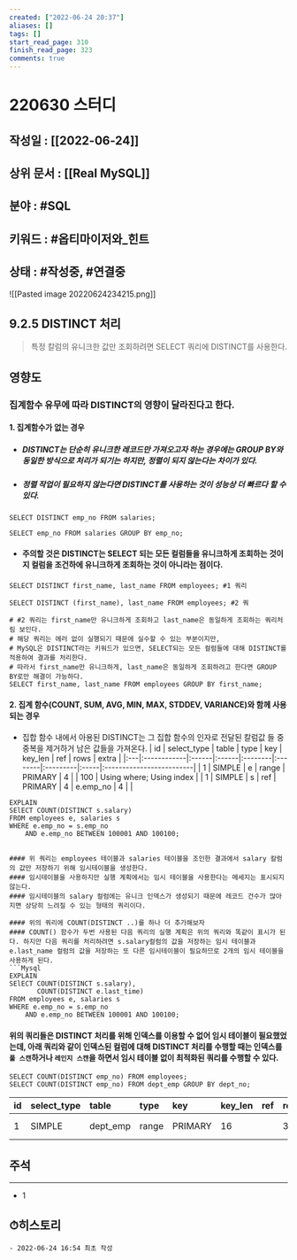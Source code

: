 ```yaml
---
created: ["2022-06-24 20:37"]
aliases: []
tags: []
start_read_page: 310
finish_read_page: 323
comments: true
---
```


# 220630 스터디
## 작성일 : [[2022-06-24]]
## 상위 문서 : [[Real MySQL]]
## 분야 : #SQL
## 키워드 : #옵티마이저와_힌트
## 상태 :  #작성중, #연결중 

![[Pasted image 20220624234215.png]]

## 9.2.5 DISTINCT 처리
> 특정 칼럼의 유니크한 값만 조회하려면 SELECT 쿼리에 DISTINCT를 사용한다. 

## 영향도
### 집계함수 유무에 따라 DISTINCT의 영향이 달라진다고 한다.

#### 1. 집계함수가 없는 경우
- ##### DISTINCT는  단순히 유니크한 레코드만 가져오고자 하는 경우에는 GROUP BY와 동일한 방식으로 처리가 되기는 하지만, 정렬이 되지 않는다는 차이가 있다.
- ##### 정렬 작업이 필요하지 않는다면 DISTINCT를 사용하는 것이 성능상 더 빠르다 할 수 있다.
```Mysql
SELECT DISTINCT emp_no FROM salaries;

SELECT emp_no FROM salaries GROUP BY emp_no;
```

- ####  주의할 것은  DISTINCT는 SELECT 되는 모든  컬럼들을 유니크하게  조회하는 것이지 컬럼을 조건하에 유니크하게 조회하는 것이 아니라는 점이다.
```MySql
SELECT DISTINCT first_name, last_name FROM employees; #1 쿼리

SELECT DISTINCT (first_name), last_name FROM employees; #2 쿼

# #2 쿼리는 first_name만 유니크하게 조회하고 last_name은 동일하게 조회하는 쿼리처림 보인다.
# 해당 쿼리는 에러 없이 실행되기 때문에 실수할 수 있는 부분이지만,
# MySQL은 DISTINCT라는 키워드가 있으면, SELECT되는 모든 컬럼들에 대해 DISTINCT를 적용하여 결과를 처리한다.
# 따라서 first_name만 유니크하게, last_name은 동일하게 조회하려고 한다면 GROUP BY로만 해결이 가능하다.
SELECT first_name, last_name FROM employees GROUP BY first_name;
```

#### 2.  집계 함수(COUNT, SUM, AVG, MIN, MAX, STDDEV, VARIANCE)와 함께 사용되는 경우
- 집합 함수 내에서 아용된 DISTINCT는 그 집합 함수의 인자로 전달된 칼럼값 들 중 중복을 제거하거 남은 값들을 가져온다.
| id | select_type | table | type  | key     | key_len | ref      | rows | extra                    |
|:---|:------------|:------|:------|:--------|:--------|:---------|:-----|:-------------------------|
|  1 | SIMPLE      | e     | range | PRIMARY |       4 |          |  100 | Using where; Using index |
|  1 | SIMPLE      | s     | ref   | PRIMARY |       4 | e.emp_no |    4 |                          |  

```Mysql
EXPLAIN 
SElECT COUNT(DISTINCT s.salary) 
FROM employees e, salaries s 
WHERE e.emp_no = s.emp_no 
    AND e.emp_no BETWEEN 100001 AND 100100;


#### 위 쿼리는 employees 테이블과 salaries 테이블을 조인한 결과에서 salary 칼럼의 값만 저장하기 위해 임시테이블을 생성한다.
#### 임시테이블을 사용하지만 실행 계획에서는 임시 테이블을 사용한다는 메세지는 표시되지 않는다.
#### 임시테이블의 salary 컬럼에는 유니크 인덱스가 생성되기 때문에 레코드 건수가 많아지면 상당히 느려질 수 있는 형태의 쿼리이다.

#### 위의 쿼리에 COUNT(DISTINCT ..)를 하나 더 추가해보자
#### COUNT() 함수가 두번 사용된 다음 쿼리의 실행 계획은 위의 쿼리와 똑같이 표시가 된다. 하지만 다음 쿼리를 처리하려면 s.salary컬럼의 값을 저장하는 임시 테이블과 e.last_name 컬럼의 값을 저장하는 또 다른 임시테이블이 필요하므로 2개의 임시 테이블을 사용하게 된다.
```Mysql
EXPLAIN 
SElECT COUNT(DISTINCT s.salary),
	   COUNT(DISTINCT e.last_time)
FROM employees e, salaries s 
WHERE e.emp_no = s.emp_no 
    AND e.emp_no BETWEEN 100001 AND 100100;
```

#### 위의 쿼리들은 DISTINCT 처리를 위해 인덱스를 이용할 수 없어 임시 테이블이 필요했었는데, 아래 쿼리와 같이 인덱스된 컬럼에 대해 DISTINCT 처리를 수행할 때는 인덱스를 `풀 스캔`하거나 `레인지 스캔`을 하면서 임시 테이블 없이 최적화된 쿼리를 수행할 수 있다.
```MySQL
SELECT COUNT(DISTINCT emp_no) FROM employees;
SELECT COUNT(DISTINCT emp_no) FROM dept_emp GROUP BY dept_no;
```

| id | select_type | table | type  | key     | key_len | ref      | rows | extra                    |
|:---|:------------|:------|:------|:--------|:--------|:---------|:-----|:-------------------------|
|  1 | SIMPLE      | dept_emp     | range | PRIMARY |       16 |          |  334242 | Using index |


## 주석
---
- 1


## ⏱히스토리
	- 2022-06-24 16:54 최초 작성
